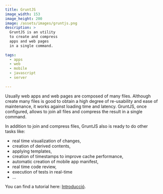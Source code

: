 ```yaml
---
title: GruntJS
image_width: 153
image_height: 200
image: /assets/images/gruntjs.png
description: >
  GruntJS is an utility
  to create and compress
  apps and web pages
  in a single command.
  
tags:
  - apps
  - web
  - mobile
  - javascript
  - server
  
---
```

Usually web apps and web pages
are composed of many files.
Although create many files is good
to obtain a high degree of re-usability 
and ease of maintenance,
it works against loading time and latency.
GruntJS, once configured,
allows to join all files and compress the result
in a single command.

In addition to join and compress files,
GruntJS also is ready to do other tasks like:

- real time visualization of changes,
- creation of derived contents,
- applying templates,
- creation of timestamps to improve cache performance,
- automatic creation of mobile app manifest,
- real time code review,
- execution of tests in real-time
- ...

You can find a tutorial here:
[Introducció](http://drpicox.github.io/gruntjs-presentation-introduction/#/grunt).
